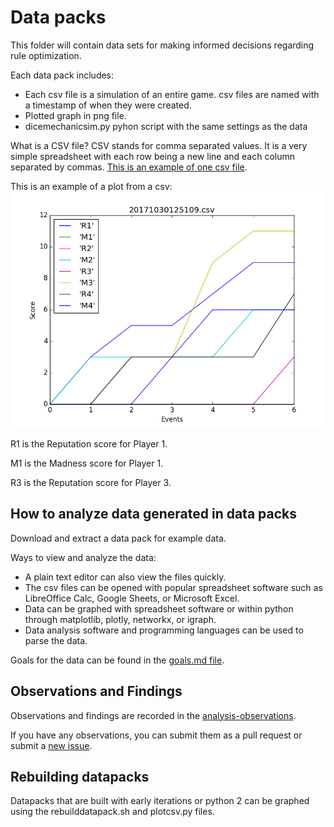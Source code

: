 # Data packs

This folder will contain data sets for making informed decisions regarding rule
optimization.

Each data pack includes:
* Each csv file is a simulation of an entire game.  csv files are named with a
timestamp of when they were created.
* Plotted graph in png file.
* dicemechanicsim.py pyhon script with the same settings as the data

What is a CSV file?  CSV stands for comma separated values.  It is a very simple
spreadsheet with each row being a new line and each column separated by commas.
[This is an example of one csv file](https://raw.githubusercontent.com/TechnologyClassroom/dice-mechanic-sim/master/data/20171030125109.csv).

This is an example of a plot from a csv:
![Screenshot](https://github.com/TechnologyClassroom/dice-mechanic-sim/blob/master/data/20171030125109.csv.png?raw=true "Plot of 20171030125109.csv")

R1 is the Reputation score for Player 1.

M1 is the Madness score for Player 1.

R3 is the Reputation score for Player 3.

## How to analyze data generated in data packs

Download and extract a data pack for example data.

Ways to view and analyze the data:
* A plain text editor can also view the files quickly.
* The csv files can be opened with popular spreadsheet software such as
LibreOffice Calc, Google Sheets, or Microsoft Excel.
* Data can be graphed with spreadsheet software or within python through
matplotlib, plotly, networkx, or igraph.
* Data analysis software and programming languages can be used to parse the
data.

Goals for the data can be found in the [goals.md file](https://github.com/TechnologyClassroom/dice-mechanic-sim/blob/master/docs/goals.md).

## Observations and Findings

Observations and findings are recorded in the [analysis-observations](https://github.com/TechnologyClassroom/dice-mechanic-sim/blob/master/docs/analysis-observations.md).

If you have any observations, you can submit them as a pull request or submit a
[new issue](https://github.com/TechnologyClassroom/dice-mechanic-sim/issues/new).

## Rebuilding datapacks

Datapacks that are built with early iterations or python 2 can be graphed
using the rebuilddatapack.sh and plotcsv.py files.
